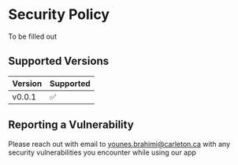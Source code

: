 # Security Policy

To be filled out

## Supported Versions

| Version | Supported          |
| ------- | ------------------ |
| v0.0.1  | :white_check_mark: |

## Reporting a Vulnerability

Please reach out with email to younes.brahimi@carleton.ca
with any security vulnerabilities you encounter while using our app
